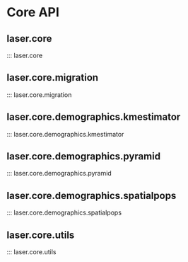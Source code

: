 # Core API

## laser.core

::: laser.core

## laser.core.migration

::: laser.core.migration

## laser.core.demographics.kmestimator

::: laser.core.demographics.kmestimator

## laser.core.demographics.pyramid

::: laser.core.demographics.pyramid

## laser.core.demographics.spatialpops

::: laser.core.demographics.spatialpops

## laser.core.utils

::: laser.core.utils
